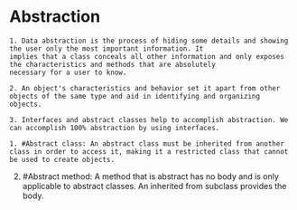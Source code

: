 # Abstraction

	1. Data abstraction is the process of hiding some details and showing the user only the most important information. It 
    implies that a class conceals all other information and only exposes the characteristics and methods that are absolutely 
    necessary for a user to know. 

	2. An object's characteristics and behavior set it apart from other objects of the same type and aid in identifying and organizing objects.

	3. Interfaces and abstract classes help to accomplish abstraction. We can accomplish 100% abstraction by using interfaces.

	1. #Abstract class: An abstract class must be inherited from another class in order to access it, making it a restricted class that cannot be used to create objects.
  2. #Abstract method: A method that is abstract has no body and is only applicable to abstract classes. An inherited from subclass provides the body.


